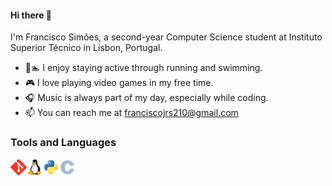 #### Hi there 👋

I'm Francisco Simões, a second-year Computer Science student at Instituto Superior Técnico in Lisbon, Portugal.

- 🏃🏊 I enjoy staying active through running and swimming.
- 🎮 I love playing video games in my free time.
- 🎧 Music is always part of my day, especially while coding.
- 📫 You can reach me at franciscojrs210@gmail.com

### Tools and Languages
[<img align="left" alt="Git" width="26px" src="https://raw.githubusercontent.com/github/explore/master/topics/git/git.png" />][github] 
[<img align="left" alt="Linux" width="26px" src="https://raw.githubusercontent.com/github/explore/b4afce4b084ef4c8563626815737f17882a795b9/topics/linux/linux.png" />][github]
[<img align="left" alt="Python" width="26px" src="https://raw.githubusercontent.com/github/explore/master/topics/python/python.png" />][github]
[<img align="left" alt="C" width="26px" src="https://raw.githubusercontent.com/github/explore/master/topics/c/c.png" />][github]

[github]: https://github.com/surticecream
